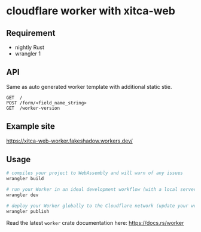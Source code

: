 # cloudflare worker with xitca-web

## Requirement
- nightly Rust
- wrangler 1

## API
Same as auto generated worker template with additional static stie.
```
GET  /
POST /form/<field_name_string> 
GET  /worker-version
```

## Example site
https://xitca-web-worker.fakeshadow.workers.dev/

## Usage
```bash
# compiles your project to WebAssembly and will warn of any issues
wrangler build 

# run your Worker in an ideal development workflow (with a local server, file watcher & more)
wrangler dev

# deploy your Worker globally to the Cloudflare network (update your wrangler.toml file for configuration)
wrangler publish
```
Read the latest `worker` crate documentation here: https://docs.rs/worker
